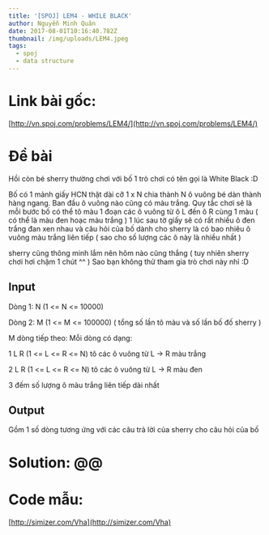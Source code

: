 ```yaml
---
title: '[SPOJ] LEM4 - WHILE BLACK'
author: Nguyễn Minh Quân
date: 2017-08-01T10:16:40.782Z
thumbnail: /img/uploads/LEM4.jpeg
tags:
  - spoj
  - data structure
---
```

# Link bài gốc:

[http://vn.spoj.com/problems/LEM4/](http://vn.spoj.com/problems/LEM4/)

# Đề bài

Hồi còn bé sherry thường chơi với bố 1 trò chơi có tên gọi là White Black :D

Bố có 1 mảnh giấy HCN thật dài cỡ 1 x N chia thành N ô vuông bé dàn thành hàng ngang. Ban đầu ô vuông nào cũng có màu trắng. Quy tắc chơi sẽ là mỗi bước bố có thể tô màu 1 đoạn các ô vuông từ ô L đến ô R cùng 1 màu ( có thể là màu đen hoạc màu trắng ) 1 lúc sau tờ giấy sẽ có rất nhiều ô đen trắng đan xen nhau và câu hỏi của bố dành cho sherry là có bao nhiêu ô vuông màu trắng liên tiếp ( sao cho số lượng các ô này là nhiều nhất )

sherry cũng thông minh lắm nên hôm nào cũng thắng ( tuy nhiên sherry chơi hơi chậm 1 chút ^^ ) Sao bạn không thử tham gia trò chơi này nhỉ :D

## Input

Dòng 1: N (1 <= N <= 10000)

Dòng 2: M (1 <= M <= 100000) ( tổng số lần tô màu và số lần bố đố sherry )

M dòng tiếp theo: Mỗi dòng có dạng:

1 L R (1 <= L <= R <= N) tô các ô vuông từ L -> R màu trắng

2 L R (1 <= L <= R <= N) tô các ô vuông từ L -> R màu đen

3 đếm số lượng ô màu trắng liên tiếp dài nhất

## Output

Gồm 1 số dòng tương ứng với các câu trả lời của sherry cho câu hỏi của bố

# Solution: @@

# Code mẫu:

[http://simizer.com/Vha](http://simizer.com/Vha)
